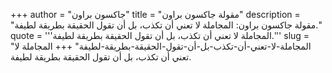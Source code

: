 +++
author = "جاكسون براون"
title = "مقولة جاكسون براون"
description = "مقولة جاكسون براون: المجاملة لا تعني أن تكذب، بل أن تقول الحقيقة بطريقة لطيفة."
quote = '''المجاملة لا تعني أن تكذب، بل أن تقول الحقيقة بطريقة لطيفة.'''
slug = "المجاملة-لا-تعني-أن-تكذب-بل-أن-تقول-الحقيقة-بطريقة-لطيفة"
+++
المجاملة لا تعني أن تكذب، بل أن تقول الحقيقة بطريقة لطيفة.
